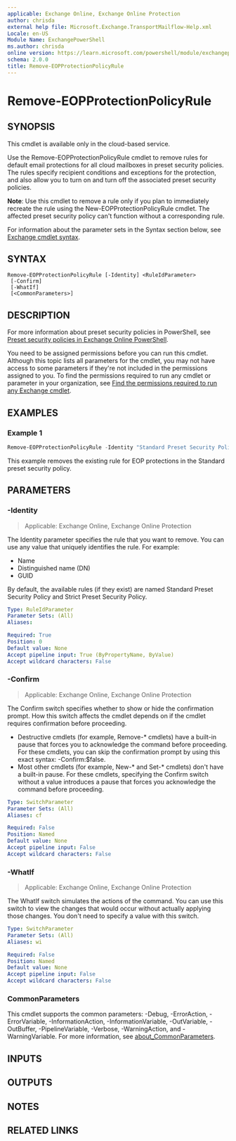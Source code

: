 ```yaml
---
applicable: Exchange Online, Exchange Online Protection
author: chrisda
external help file: Microsoft.Exchange.TransportMailflow-Help.xml
Locale: en-US
Module Name: ExchangePowerShell
ms.author: chrisda
online version: https://learn.microsoft.com/powershell/module/exchangepowershell/remove-eopprotectionpolicyrule
schema: 2.0.0
title: Remove-EOPProtectionPolicyRule
---
```


# Remove-EOPProtectionPolicyRule

## SYNOPSIS
This cmdlet is available only in the cloud-based service.

Use the Remove-EOPProtectionPolicyRule cmdlet to remove rules for default email protections for all cloud mailboxes in preset security policies. The rules specify recipient conditions and exceptions for the protection, and also allow you to turn on and turn off the associated preset security policies.

**Note**: Use this cmdlet to remove a rule only if you plan to immediately recreate the rule using the New-EOPProtectionPolicyRule cmdlet. The affected preset security policy can't function without a corresponding rule.

For information about the parameter sets in the Syntax section below, see [Exchange cmdlet syntax](https://learn.microsoft.com/powershell/exchange/exchange-cmdlet-syntax).

## SYNTAX

```
Remove-EOPProtectionPolicyRule [-Identity] <RuleIdParameter>
 [-Confirm]
 [-WhatIf]
 [<CommonParameters>]
```

## DESCRIPTION
For more information about preset security policies in PowerShell, see [Preset security policies in Exchange Online PowerShell](https://learn.microsoft.com/defender-office-365/preset-security-policies#preset-security-policies-in-exchange-online-powershell).

You need to be assigned permissions before you can run this cmdlet. Although this topic lists all parameters for the cmdlet, you may not have access to some parameters if they're not included in the permissions assigned to you. To find the permissions required to run any cmdlet or parameter in your organization, see [Find the permissions required to run any Exchange cmdlet](https://learn.microsoft.com/powershell/exchange/find-exchange-cmdlet-permissions).

## EXAMPLES

### Example 1
```powershell
Remove-EOPProtectionPolicyRule -Identity "Standard Preset Security Policy"
```

This example removes the existing rule for EOP protections in the Standard preset security policy.

## PARAMETERS

### -Identity

> Applicable: Exchange Online, Exchange Online Protection

The Identity parameter specifies the rule that you want to remove. You can use any value that uniquely identifies the rule. For example:

- Name
- Distinguished name (DN)
- GUID

By default, the available rules (if they exist) are named Standard Preset Security Policy and Strict Preset Security Policy.

```yaml
Type: RuleIdParameter
Parameter Sets: (All)
Aliases:

Required: True
Position: 0
Default value: None
Accept pipeline input: True (ByPropertyName, ByValue)
Accept wildcard characters: False
```

### -Confirm

> Applicable: Exchange Online, Exchange Online Protection

The Confirm switch specifies whether to show or hide the confirmation prompt. How this switch affects the cmdlet depends on if the cmdlet requires confirmation before proceeding.

- Destructive cmdlets (for example, Remove-\* cmdlets) have a built-in pause that forces you to acknowledge the command before proceeding. For these cmdlets, you can skip the confirmation prompt by using this exact syntax: -Confirm:$false.
- Most other cmdlets (for example, New-\* and Set-\* cmdlets) don't have a built-in pause. For these cmdlets, specifying the Confirm switch without a value introduces a pause that forces you acknowledge the command before proceeding.

```yaml
Type: SwitchParameter
Parameter Sets: (All)
Aliases: cf

Required: False
Position: Named
Default value: None
Accept pipeline input: False
Accept wildcard characters: False
```

### -WhatIf

> Applicable: Exchange Online, Exchange Online Protection

The WhatIf switch simulates the actions of the command. You can use this switch to view the changes that would occur without actually applying those changes. You don't need to specify a value with this switch.

```yaml
Type: SwitchParameter
Parameter Sets: (All)
Aliases: wi

Required: False
Position: Named
Default value: None
Accept pipeline input: False
Accept wildcard characters: False
```

### CommonParameters
This cmdlet supports the common parameters: -Debug, -ErrorAction, -ErrorVariable, -InformationAction, -InformationVariable, -OutVariable, -OutBuffer, -PipelineVariable, -Verbose, -WarningAction, and -WarningVariable. For more information, see [about_CommonParameters](https://go.microsoft.com/fwlink/p/?LinkID=113216).

## INPUTS

## OUTPUTS

## NOTES

## RELATED LINKS
